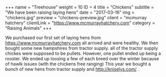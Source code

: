 +++
name = "Treehouse"
weight = 10
ID = 4
title = "Chickens"
subtitle = "We have been raising laying hens"
date = "2017-03-16"
img = "chickens.jpg"
preview = "chickens-preview.jpg"
client = "mcmurray hatchery"
clientLink = "https://www.mcmurrayhatchery.com"
category = "Raising Animals"
+++

We purchased our first set of laying hens from https://www.mcmurrayhatchery.com all arrived and were healthy. We then bought some new hampshires from tractor supply. all of the tractor supply chickes were supposed to be pullets. However, one pullet ended up being a rooster. We ended up loosing a few of each breed over the winter because of hawlk issues (with the chickens free ranging) This year we bought a bunch of new hens from tractor supply and http://kniselys.com/ . 
